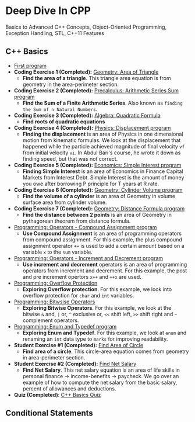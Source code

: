 # Deep Dive In CPP

Basics to Advanced C++ Concepts, Object-Oriented Programming, Exception Handling, STL, C++11 Features

## C++ Basics

- [First program](./features/basics/first/main.cpp)
- **Coding Exercise 1 (Completed):** [Geometry: Area of Triangle](./features/basics/math/geometry/area-perimeter/triangle-area/main.cpp)
    - **Find the area of a triangle**. This triangle area equation is from geometry in the area-perimeter section.
- **Coding Exercise 2 (Completed):** [Precalculus: Arithmetic Series Sum program](./features/basics/math/precalculus/series/arithmetic-series-sum/main.cpp)
    - **Find the Sum of a Finite Arithmetic Series**. Also known as `finding the Sum of n Natural Numbers`.
- **Coding Exercise 3 (Completed):** [Algebra: Quadratic Formula](./features/basics/math/algebra/quadratic-eqs-fun/quadratic-formula/main.cpp)
    - **Find roots of quadratic equations**
- **Coding Exercise 4 (Completed):** [Physics: Displacement program](./features/basics/physics/one-dimensional-motion/kinematic-formulas/displacement/main.cpp)
    - **Finding the displacement** is an area of Physics in one dimensional motion from kinematic formulas. We look at the displacement that happened while the particle achieved magnitude of final velocity `vf` from initial velocity `vi`. In Abdul Bari's course, he wrote it down as finding speed, but that was not correct.
- **Coding Exercise 5 (Completed):** [Economics: Simple Interest program](./features/finance-capital-markets/interest-debt/simple-interest/main.cpp)
    - **Finding Simple Interest** is an area of Economics in Finance Capital Markets from Interest Debt. Simple Interest is the amount of money you owe after borrowing P principle for T years at R rate.
- **Coding Exercise 6 (Completed):** [Geometry: Cylinder Volume program](./features/basics/math/geometry/volume-surface-area/cylinder-volume/main.cpp)
    - **Find the volume of a cylinder** is an area of Geometry in volume surface area from cylinder volume.
- **Coding Exercise 7 (Completed):** [Geometry: Distance Formula program](./features/basics/math/geometry/pythagorean-theorem/distance-formula/main.cpp)
    - **Find the distance between 2 points** is an area of Geometry in pythagorean theorem from distance formula.
- [Programming: Operators - Compound Assignment program](./features/basics/operators/compound-assignment/main.cpp)
    - **Use Compound Assignment** is an area of programming operators from compound assignment. For this example, the plus compound assignment operator `+=` is used to add a certain amount based on a variable `x` to the `sum` variable.
- [Programming: Operators - Increment and Decrement program](./features/basics/operators/inc-dec/main.cpp)
    - **Use increment and decrement** operators is an area of programming operators from increment and decrement. For this example, the post and pre increment opertors `x++` and `++x` are used.
- [Programming: Overflow Protection](./features/basics/overflow/main.cpp)
    - **Exploring Overflow protection**. For this example, we look into overflow protection for `char` and `int` variables.
- [Programming: Bitwsise Operators](./features/basics/bitwise-operators/main.cpp)
    - **Exploring Bitwise Operators**. For this example, we look at the bitwise `&` and, `|` or, `^` exclusive or, `<<` shift left, `>>` shift right and `~` complement operators.
- [Programming: Enum and Typedef program](./features/basics/enum-typedef/main.cpp)
    - **Exploring Enum and Typedef**. For this example, we look at `enum` and renaming an `int` data type to `marks` for improving readability.
- **Student Exercise #1 (Completed):** [Find Area of Circle](./features/basics/math/geometry/area-perimeter/circle-area/main.cpp)
    - **Find area of a circle**. This circle-area equation comes from geometry in area-perimeter section.
- **Student Exercise #2 (Completed):** [Find Net Salary](./features/basics/life-skills/personal-finance/income-benefits/paycheck/net-salary/main.cpp)
    - **Find Net Salary**. This net salary equation is an area of life skills in personal finance -> income-benefits -> paycheck. We go over an example of how to compute the net salary from the basic salary, percent of allowances and deductions.
- **Quiz (Completed)**: [C++ Basics Quiz](./features/basics/Quiz.md)

## Conditional Statements

